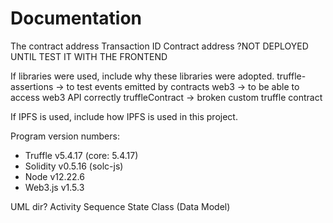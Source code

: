 # Documentation

The contract address
    Transaction ID
    Contract address
?NOT DEPLOYED UNTIL TEST IT WITH THE FRONTEND

If libraries were used, include why these libraries were adopted.
truffle-assertions -> to test events emitted by contracts
web3 -> to be able to access web3 API correctly
truffleContract -> broken custom truffle contract

If IPFS is used, include how IPFS is used in this project.

Program version numbers:

* Truffle v5.4.17 (core: 5.4.17)
* Solidity v0.5.16 (solc-js)
* Node v12.22.6
* Web3.js v1.5.3

UML dir?
Activity
Sequence
State
Class (Data Model)
